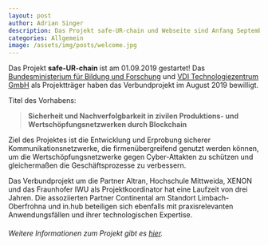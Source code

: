 ```yaml
---
layout: post
author: Adrian Singer
description: Das Projekt safe-UR-chain und Webseite sind Anfang September gestartet.
categories: Allgemein
image: /assets/img/posts/welcome.jpg
---
```


Das Projekt **safe-UR-chain** ist am 01.09.2019 gestartet!
Das [Bundesministerium für Bildung und Forschung](https://www.bmbf.de/) und [VDI Technologiezentrum GmbH](https://www.vditz.de/) als Projektträger haben das Verbundprojekt im August 2019 bewilligt.

Titel des Vorhabens:
> **Sicherheit und Nachverfolgbarkeit in zivilen Produktions- und Wertschöpfungsnetzwerken durch Blockchain**

Ziel des Projektes ist die Entwicklung und Erprobung sicherer Kommunikationsnetzwerke, die firmenübergreifend genutzt werden können, um die Wertschöpfungsnetzwerke gegen Cyber-Attakten zu schützen und gleichermaßen die Geschäftsprozesse zu verbessern.

Das Verbundprojekt um die Partner Altran, Hochschule Mittweida, XENON und das Fraunhofer IWU als Projektkoordinator hat eine Laufzeit von drei Jahren. Die assoziierten Partner Continental am Standort Limbach-Oberfrohna und in.hub beteiligen sich ebenfalls mit praxisrelevanten Anwendungsfällen und ihrer technologischen Expertise. 

###### Weitere Informationen zum Projekt gibt es [hier](/project).